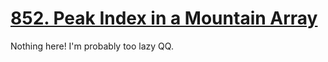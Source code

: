 [852. Peak Index in a Mountain Array](https://leetcode.com/problems/peak-index-in-a-mountain-array)
===
Nothing here! I'm probably too lazy QQ.